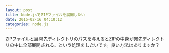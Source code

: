```yaml
---
layout: post
title: Node.jsでZIPファイルを展開したい
date: 2015-02-16 04:10:12
categories: node.js
---
```

<p>ZIPファイルと展開先ディレクトリのパスを与えるとZIPの中身が宛先ディレクトリの中に全部展開される、という処理をしたいです。良い方法はありますか？</p>
